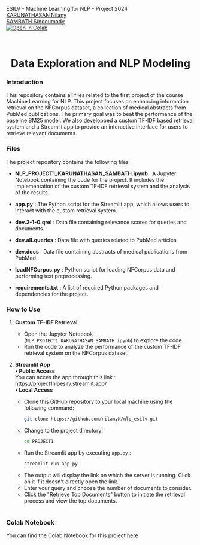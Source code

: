 ESILV - Machine Learning for NLP - Project 2024 <br>
[KARUNATHASAN Nilany](https://www.linkedin.com/in/nilany-karunathasan-7b49691ba/) <br>
[SAMBATH Sïndoumady](https://www.linkedin.com/in/s%C3%AFndoumady-sambath-a7519a209/) <br>
[![Open In Colab](https://colab.research.google.com/assets/colab-badge.svg)](https://drive.google.com/file/d/1jXj-WADyg9tguMBSsqKHwK6mMXkHmOqu/view?usp=sharing])<br>


<br>
<h1 align="center">Data Exploration and NLP Modeling</h1>


### Introduction
This repository contains all files related to the first project of the course Machine Learning for NLP. This project focuses on enhancing information retrieval on the NFCorpus dataset, a collection of medical abstracts from PubMed publications. The primary goal was to beat the performance of the baseline BM25 model. We also developped a custom TF-IDF based retrieval system and a Streamlit app to provide an interactive interface for users to retrieve relevant documents.
 

### Files

The project repository contains the following files :

- **NLP_PROJECT1_KARUNATHASAN_SAMBATH.ipynb** : A Jupyter Notebook containing the code for the project. It includes the implementation of the custom TF-IDF retrieval system and the analysis of the results.

- **app.py** : The Python script for the Streamlit app, which allows users to interact with the custom retrieval system.

- **dev.2-1-0.qrel** : Data file containing relevance scores for queries and documents.

- **dev.all.queries** : Data file with queries related to PubMed articles.

- **dev.docs** : Data file containing abstracts of medical publications from PubMed.

- **loadNFCorpus.py** : Python script for loading NFCorpus data and performing text preprocessing.

- **requirements.txt** : A list of required Python packages and dependencies for the project.


### How to Use

1. **Custom TF-IDF Retrieval**
   - Open the Jupyter Notebook (`NLP_PROJECT1_KARUNATHASAN_SAMBATH.ipynb`) to explore the code.
   - Run the code to analyze the performance of the custom TF-IDF retrieval system on the NFCorpus dataset.

2. **Streamlit App** <br>
     **• Public Access** <br>
       You can acces the app through this link : https://project1nlpesilv.streamlit.app/ <br>
     **• Local Access** <br>
     - Clone this GitHub repository to your local machine using the following command:
       ```bash
       git clone https://github.com/nilanyK/nlp_esilv.git
       ```
     - Change to the project directory:
       ```bash
       cd PROJECT1
       ```
     - Run the Streamlit app by executing `app.py` :
       ```python
       streamlit run app.py
       ```
     - The output will display the link on which the server is running.  Click on it if it doesn't directly open the link.
     - Enter your query and choose the number of documents to consider.
     - Click the "Retrieve Top Documents" button to initiate the retrieval process and view the top documents. <br>
   <br>

### Colab Notebook

You can find the Colab Notebook for this project [here](https://colab.research.google.com/drive/1nU0mSg2O-pSoDkhC_ZOivF4t9D-RvgNg?usp=sharing)

